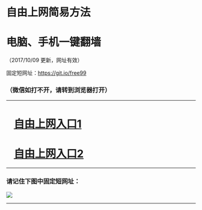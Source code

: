 ﻿# 自由上网简易方法

# 电脑、手机一键翻墙

（2017/10/09 更新，网址有效）

固定短网址：https://git.io/free99

### （微信如打不开，请转到浏览器打开）


***





# &nbsp;&nbsp; <a href="http://ft345020254.fwq-tz-1001.info/fwqtz01.html?t=100900117226 " target="_blank">自由上网入口1</a>
# &nbsp;&nbsp; <a href="http://ft1778622826.fwq-tz-1002.info/fwqtz02.html?t=10090014819 " target="_blank">自由上网入口2</a>
***

### 请记住下图中固定短网址：

<img src="https://s3-us-west-2.amazonaws.com/fwq-1001/yjfq-20170905okok.png" /> 


***


